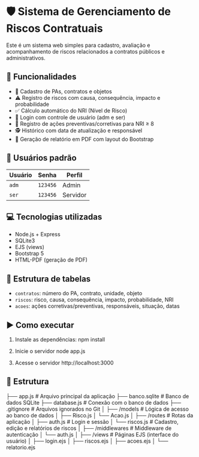 # 🛡️ Sistema de Gerenciamento de Riscos Contratuais

Este é um sistema web simples para cadastro, avaliação e acompanhamento de riscos relacionados a contratos públicos e administrativos.

## 🚀 Funcionalidades

- 📌 Cadastro de PAs, contratos e objetos
- ⚠️ Registro de riscos com causa, consequência, impacto e probabilidade
- ✅ Cálculo automático do NRI (Nível de Risco)
- 🔐 Login com controle de usuário (adm e ser)
- 📝 Registro de ações preventivas/corretivas para NRI ≥ 8
- 🕵️ Histórico com data de atualização e responsável
- 📄 Geração de relatório em PDF com layout do Bootstrap

## 👥 Usuários padrão

| Usuário | Senha   | Perfil |
|---------|---------|--------|
| `adm`   | `123456`| Admin  |
| `ser`   | `123456`| Servidor |

## 💻 Tecnologias utilizadas

- Node.js + Express
- SQLite3
- EJS (views)
- Bootstrap 5
- HTML-PDF (geração de PDF)

## 🧱 Estrutura de tabelas

- `contratos`: número do PA, contrato, unidade, objeto
- `riscos`: risco, causa, consequência, impacto, probabilidade, NRI
- `acoes`: ações corretivas/preventivas, responsáveis, situação, datas

## ▶️ Como executar

1. Instale as dependências:
npm install

2. Inicie o servidor
node app.js

3. Acesse o servidor
http://localhost:3000

## 📂 Estrutura
├── app.js               # Arquivo principal da aplicação
├── banco.sqlite         # Banco de dados SQLite
├── database.js          # Conexão com o banco de dados
├── .gitignore           # Arquivos ignorados no Git
│
├── /models              # Lógica de acesso ao banco de dados
│   ├── Risco.js
│   └── Acao.js
│
├── /routes              # Rotas da aplicação
│   ├── auth.js          # Login e sessão
│   └── riscos.js        # Cadastro, edição e relatórios de riscos
│
├── /middlewares         # Middleware de autenticação
│   └── auth.js
│
├── /views               # Páginas EJS (interface do usuário)
│   ├── login.ejs
│   ├── riscos.ejs
│   ├── acoes.ejs
│   └── relatorio.ejs
